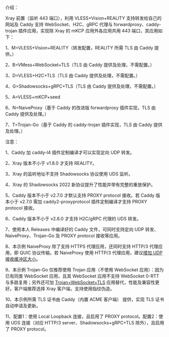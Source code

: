 介绍：

Xray 前置（监听 443 端口），利用 VLESS+Vision+REALITY 支持转发给自己的网站及 Caddy 支持 WebSocket、H2C、gRPC 代理与 forwardproxy、caddy-trojan 插件应用，实现除 Xray 的 mKCP 应用外各应用共用 443 端口，其应用如下：

1、M=VLESS+Vision+REALITY（转发配置，REALITY 所需 TLS 由 Caddy 提供。）

2、B=VMess+WebSocket+TLS（TLS 由 Caddy 提供及处理，不需配置。）

3、D=VLESS+H2C+TLS（TLS 由 Caddy 提供及处理，不需配置。）

4、G=Shadowsocks+gRPC+TLS（TLS 由 Caddy 提供及处理，不需配置。）

5、A=VLESS+mKCP+seed

6、N=NaiveProxy（基于 Caddy 的改进版 forwardproxy 插件实现，TLS 由 Caddy 提供及处理。）

7、T=Trojan-Go（基于 Caddy 的 caddy-trojan 插件实现，TLS 由 Caddy 提供及处理。）

注意：

1、Caddy 加 caddy-l4 插件定制编译才可以实现定向 UDP 转发。

2、Xray 版本不小于 v1.8.0 才支持 REALITY。

3、Xray 的监听地址不支持 Shadowsocks 协议使用 UDS 监听。

4、Xray 的 Shadowsocks 2022 新协议提升了性能并带有完整的重放保护。

5、Caddy 版本不小于 v2.7.0 才默认支持 PROXY protocol 接收。若 Caddy 版本小于 v2.7.0 需加 caddy2-proxyprotocol 插件定制编译才支持 PROXY protocol 接收。

6、Caddy 版本不小于 v2.6.0 才支持 H2C/gRPC 代理的 UDS 转发。

7、使用本人 Releases 中编译好的 Caddy 文件，可同时支持定向 UDP 转发、NaiveProxy、Trojan-Go 及 PROXY protocol 接收等应用。

8、本示例 NaiveProxy 除了支持 HTTPS 代理应用，还同时支持 HTTP/3 代理应用，即 QUIC 协议传输。若 NaiveProxy 使用 HTTP/3 代理应用，建议[增加 UDP 接收缓冲区大小](https://github.com/quic-go/quic-go/wiki/UDP-Buffer-Sizes)。

9、本示例 Trojan-Go 仅推荐使用 Trojan 应用（不使用 WebSocket 应用）：因为已有同类 WebSocket 应用，且其 WebSocket 应用不支持 WebSocket 0-RTT 与多路复用；另外还可加 [Trojan+WebSocket+TLS](https://github.com/lxhao61/integrated-examples/tree/main/V2Ray(Trojan%2BWebSocket)%2BNginx%5CCaddy) 应用替代，性能及兼容性更好。客户端推荐选择 Xray 客户端，支持使用指纹伪造。

10、本示例所需 TLS 证书由 Caddy（内置 ACME 客户端） 提供，实现 TLS 证书自动申请及更新。

11、配置1：使用 Local Loopback 连接，且启用了 PROXY protocol。配置2：使用 UDS 连接（对应 HTTP/3 server、Shadowsocks+gRPC+TLS 除外），且启用了 PROXY protocol。
